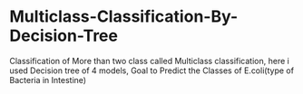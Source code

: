 # Multiclass-Classification-By-Decision-Tree
Classification of More than two class called Multiclass classification, here i used Decision tree of 4 models, Goal to Predict the Classes of E.coli(type of Bacteria in Intestine)
